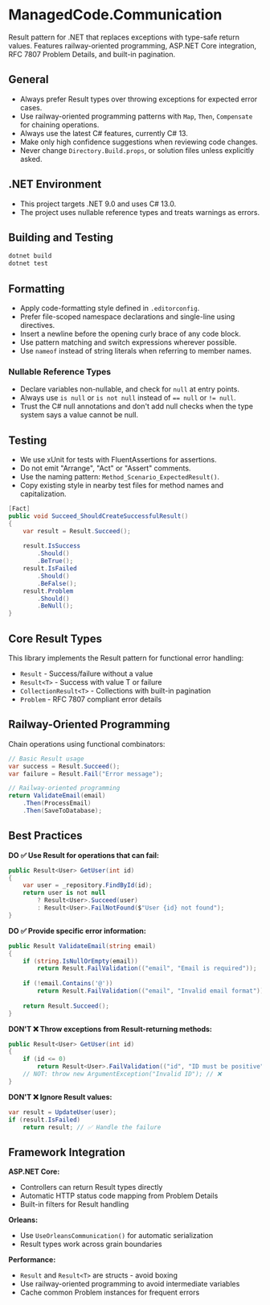 # ManagedCode.Communication

Result pattern for .NET that replaces exceptions with type-safe return values. Features railway-oriented programming, ASP.NET Core integration, RFC 7807 Problem Details, and built-in pagination.

## General

* Always prefer Result types over throwing exceptions for expected error cases.
* Use railway-oriented programming patterns with `Map`, `Then`, `Compensate` for chaining operations.
* Always use the latest C# features, currently C# 13.
* Make only high confidence suggestions when reviewing code changes.
* Never change `Directory.Build.props`, or solution files unless explicitly asked.

## .NET Environment

* This project targets .NET 9.0 and uses C# 13.0.
* The project uses nullable reference types and treats warnings as errors.

## Building and Testing

```bash
dotnet build
dotnet test
```

## Formatting

* Apply code-formatting style defined in `.editorconfig`.
* Prefer file-scoped namespace declarations and single-line using directives.
* Insert a newline before the opening curly brace of any code block.
* Use pattern matching and switch expressions wherever possible.
* Use `nameof` instead of string literals when referring to member names.

### Nullable Reference Types

* Declare variables non-nullable, and check for `null` at entry points.
* Always use `is null` or `is not null` instead of `== null` or `!= null`.
* Trust the C# null annotations and don't add null checks when the type system says a value cannot be null.

## Testing

* We use xUnit for tests with FluentAssertions for assertions.
* Do not emit "Arrange", "Act" or "Assert" comments.
* Use the naming pattern: `Method_Scenario_ExpectedResult()`.
* Copy existing style in nearby test files for method names and capitalization.

```csharp
[Fact]
public void Succeed_ShouldCreateSuccessfulResult()
{
    var result = Result.Succeed();
    
    result.IsSuccess
        .Should()
        .BeTrue();
    result.IsFailed
        .Should()
        .BeFalse();
    result.Problem
        .Should()
        .BeNull();
}
```

## Core Result Types

This library implements the Result pattern for functional error handling:

* `Result` - Success/failure without a value
* `Result<T>` - Success with value T or failure  
* `CollectionResult<T>` - Collections with built-in pagination
* `Problem` - RFC 7807 compliant error details

## Railway-Oriented Programming

Chain operations using functional combinators:

```csharp
// Basic Result usage
var success = Result.Succeed();
var failure = Result.Fail("Error message");

// Railway-oriented programming
return ValidateEmail(email)
    .Then(ProcessEmail)
    .Then(SaveToDatabase);
```

## Best Practices

**DO ✅ Use Result for operations that can fail:**
```csharp
public Result<User> GetUser(int id)
{
    var user = _repository.FindById(id);
    return user is not null 
        ? Result<User>.Succeed(user)
        : Result<User>.FailNotFound($"User {id} not found");
}
```

**DO ✅ Provide specific error information:**
```csharp
public Result ValidateEmail(string email)
{
    if (string.IsNullOrEmpty(email))
        return Result.FailValidation(("email", "Email is required"));
    
    if (!email.Contains('@'))
        return Result.FailValidation(("email", "Invalid email format"));
    
    return Result.Succeed();
}
```

**DON'T ❌ Throw exceptions from Result-returning methods:**
```csharp
public Result<User> GetUser(int id)
{
    if (id <= 0)
        return Result<User>.FailValidation(("id", "ID must be positive")); // ✅
    // NOT: throw new ArgumentException("Invalid ID"); // ❌
}
```

**DON'T ❌ Ignore Result values:**
```csharp
var result = UpdateUser(user);
if (result.IsFailed)
    return result; // ✅ Handle the failure
```

## Framework Integration

**ASP.NET Core:**
* Controllers can return Result types directly
* Automatic HTTP status code mapping from Problem Details
* Built-in filters for Result handling

**Orleans:**
* Use `UseOrleansCommunication()` for automatic serialization
* Result types work across grain boundaries

**Performance:**
* `Result` and `Result<T>` are structs - avoid boxing
* Use railway-oriented programming to avoid intermediate variables
* Cache common Problem instances for frequent errors